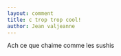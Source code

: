 ```yaml
---
layout: comment
title: c trop trop cool!
author: Jean valjeanne
---
```

Ach ce que chaime comme les sushis